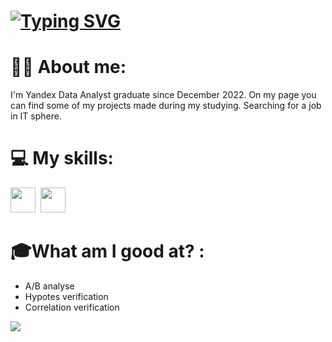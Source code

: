 # [![Typing SVG](https://readme-typing-svg.herokuapp.com?color=%2336BCF7&lines=Hi+,+my+name+is+Max)](https://git.io/typing-svg)

# :man_technologist: About me:

I'm Yandex Data Analyst graduate since December 2022. On my page you can find some of my projects made during my studying. Searching for a job in IT sphere. 

# 💻 My skills:
<img src="https://cdn.jsdelivr.net/gh/devicons/devicon/icons/python/python-plain.svg" width="40" height="40"/>&nbsp;
<img src="https://cdn.jsdelivr.net/gh/devicons/devicon/icons/jupyter/jupyter-original.svg" width="40" height="40"/>&nbsp;

# 🎓What am I good at? :
 - A/B analyse
 - Hypotes verification
 - Correlation verification

 ![](https://github-profile-summary-cards.vercel.app/api/cards/repos-per-language?username=Ordinary76)
